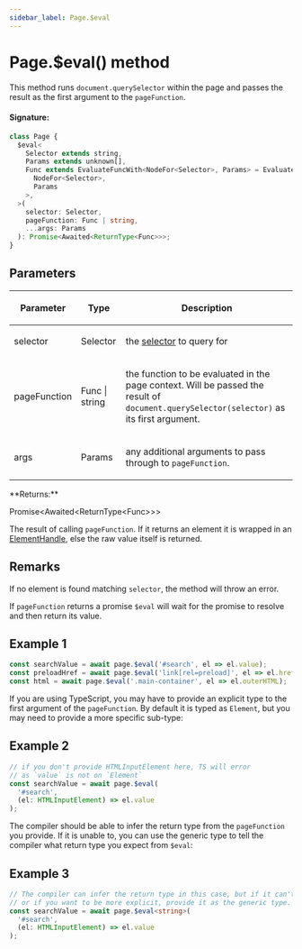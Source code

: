 ```yaml
---
sidebar_label: Page.$eval
---
```


# Page.$eval() method

This method runs `document.querySelector` within the page and passes the result as the first argument to the `pageFunction`.

#### Signature:

```typescript
class Page {
  $eval<
    Selector extends string,
    Params extends unknown[],
    Func extends EvaluateFuncWith<NodeFor<Selector>, Params> = EvaluateFuncWith<
      NodeFor<Selector>,
      Params
    >,
  >(
    selector: Selector,
    pageFunction: Func | string,
    ...args: Params
  ): Promise<Awaited<ReturnType<Func>>>;
}
```

## Parameters

<table><thead><tr><th>

Parameter

</th><th>

Type

</th><th>

Description

</th></tr></thead>
<tbody><tr><td>

selector

</td><td>

Selector

</td><td>

the [selector](https://developer.mozilla.org/en-US/docs/Web/CSS/CSS_Selectors) to query for

</td></tr>
<tr><td>

pageFunction

</td><td>

Func \| string

</td><td>

the function to be evaluated in the page context. Will be passed the result of `document.querySelector(selector)` as its first argument.

</td></tr>
<tr><td>

args

</td><td>

Params

</td><td>

any additional arguments to pass through to `pageFunction`.

</td></tr>
</tbody></table>
**Returns:**

Promise&lt;Awaited&lt;ReturnType&lt;Func&gt;&gt;&gt;

The result of calling `pageFunction`. If it returns an element it is wrapped in an [ElementHandle](./puppeteer.elementhandle.md), else the raw value itself is returned.

## Remarks

If no element is found matching `selector`, the method will throw an error.

If `pageFunction` returns a promise `$eval` will wait for the promise to resolve and then return its value.

## Example 1

```ts
const searchValue = await page.$eval('#search', el => el.value);
const preloadHref = await page.$eval('link[rel=preload]', el => el.href);
const html = await page.$eval('.main-container', el => el.outerHTML);
```

If you are using TypeScript, you may have to provide an explicit type to the first argument of the `pageFunction`. By default it is typed as `Element`, but you may need to provide a more specific sub-type:

## Example 2

```ts
// if you don't provide HTMLInputElement here, TS will error
// as `value` is not on `Element`
const searchValue = await page.$eval(
  '#search',
  (el: HTMLInputElement) => el.value
);
```

The compiler should be able to infer the return type from the `pageFunction` you provide. If it is unable to, you can use the generic type to tell the compiler what return type you expect from `$eval`:

## Example 3

```ts
// The compiler can infer the return type in this case, but if it can't
// or if you want to be more explicit, provide it as the generic type.
const searchValue = await page.$eval<string>(
  '#search',
  (el: HTMLInputElement) => el.value
);
```
